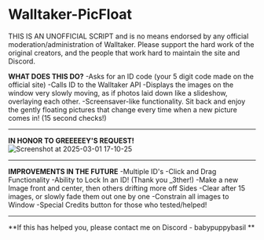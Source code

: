 # Walltaker-PicFloat

THIS IS AN UNOFFICIAL SCRIPT and is no means endorsed by any official moderation/administration of Walltaker. Please support
the hard work of the original creators, and the people that work hard to maintain the site and Discord. 

**WHAT DOES THIS DO?**
-Asks for an ID code (your 5 digit code made on the official site)
-Calls ID to the Walltaker API
-Displays the images on the window very slowly moving, as if photos laid down like a slideshow, overlaying each other.
-Screensaver-like functionality. Sit back and enjoy the gently floating pictures that change every time when a new picture comes in! (15 second checks!) 

---

**IN HONOR TO GREEEEEY'S REQUEST!**
![Screenshot at 2025-03-01 17-10-25](https://github.com/user-attachments/assets/8ddb1855-c1bd-4831-8197-7beaa49d5ad5)

---

**IMPROVEMENTS IN THE FUTURE**
-Multiple ID's
-Click and Drag Functionality
-Ability to Lock In an ID! (Thank you _3ther!) 
-Make a new Image front and center, then others drifting more off Sides
-Clear after 15 images, or slowly fade them out one by one
-Constrain all images to Window
-Special Credits button for those who tested/helped!

---

**If this has helped you, please contact me on Discord - babypuppybasil ** 
